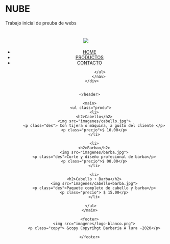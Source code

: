 # NUBE
Trabajo inicial de preuba de webs
<!DOCTYPE html>
<html>
<head>
	<meta charset="utf-8">
	<title>Productos-Barberia Alura</title>
	<link rel="stylesheet" href="reset.css">
	<link rel="stylesheet" href="style.css">
</head>
<body>
	<header>
		<div class="caja">
			<h1><img src="imagenes/logo.png"></h1>
	        <nav>
	   	      <ul class="navegacion">
	   		   <li><a href="home.html">HOME</a></li>
               <li><a href="practica.html">PRODUCTOS</a></li>
               <li><a href="contacto.html">CONTACTO</a></li>

	         </ul>
	        </nav>
	  </div>
	   
	   
	</header>

	<main>
	 <ul class="produ">
		<li>
		<h2>Cabello</h2>
		<img src="imagenes/cabello.jpg">
		<p class="des"> Con tijera o máquina, a gusto del cliente </p>
		<p class="precio">$ 10.00</p>
		</li>

		<li>
		<h2>Barba</h2>
		<img src="imagenes/barba.jpg">
		<p class="des">Corte y diseño profecional de barba</p>
		<p class="precio">$ 08.00</p>
		</li>

		<li>
		<h2>Cabello + Barba</h2>
		<img src="imagenes/cabello+barba.jpg">
		<p class="des">Paquete completo de cabello y barba</p>
		<p class="precio"> $ 15.00</p>
		</li>
		
	 </ul>
	</main>

	<footer>
		<img src="imagenes/logo-blanco.png">
		<p class="copy"> &copy Copyrihgt Barberia A lura -2020</p>

	</footer>


</body>
</html>
